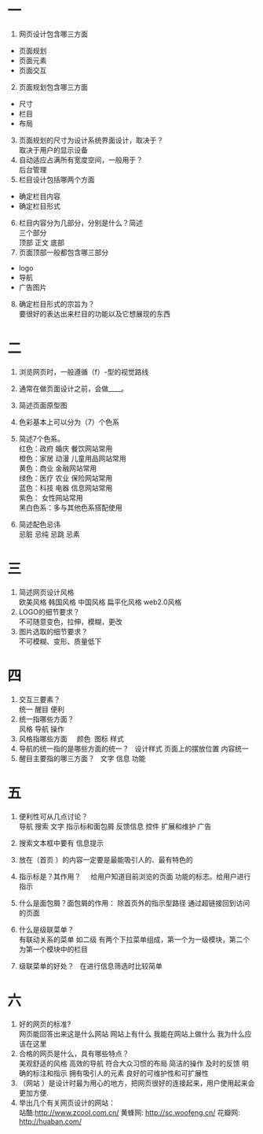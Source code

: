 # 一

1. 网页设计包含哪三方面  
* 页面规划 
* 页面元素 
* 页面交互
2. 页面规划包含哪三方面  
* 尺寸 
* 栏目 
* 布局
3. 页面规划的尺寸为设计系统界面设计，取决于？  
取决于用户的显示设备
4. 自动适应占满所有宽度空间，一般用于？  
后台管理
5. 栏目设计包括哪两个方面         
* 确定栏目内容   
* 确定栏目形式
6. 栏目内容分为几部分，分别是什么？简述  
三个部分    
顶部 正文 底部
7. 页面顶部一般都包含哪三部分  
* logo 
* 导航 
* 广告图片

8. 确定栏目形式的宗旨为？  
要很好的表达出来栏目的功能以及它想展现的东西
# 二
1. 浏览网页时，一般遵循（f）-型的视觉路线  
2. 通常在做页面设计之前，会做____。  
3. 简述页面原型图  

4. 色彩基本上可以分为（7）个色系
5. 简述7个色系。  
红色：政府 婚庆 餐饮网站常用   
橙色：家居 动漫 儿童用品网站常用  
黄色：商业 金融网站常用  
绿色：医疗 农业 保险网站常用  
蓝色：科技 电器 信息网站常用  
紫色： 女性网站常用  
黑白色系：多与其他色系搭配使用
6. 简述配色忌讳  
忌脏 忌纯 忌跳 忌素
# 三

1. 简述网页设计风格  
欧美风格 韩国风格 中国风格 扁平化风格 web2.0风格
2. LOGO的细节要求？  
不可随意变色，拉伸，模糊，更改
3. 图片选取的细节要求？  
不可模糊、变形、质量低下
# 四

1. 交互三要素？  
统一 醒目 便利
2. 统一指哪些方面？  
风格 导航 操作
3. 风格指哪些方面    
颜色  图标 样式
4. 导航的统一指的是哪些方面的统一？   
设计样式 页面上的摆放位置 内容统一
5. 醒目主要指的哪三方面？  
文字 信息 功能
# 五
1. 便利性可从几点讨论？  
导航 搜索 文字 指示标和面包屑 反馈信息 控件 扩展和维护 广告
2. 搜索文本框中要有 信息提示
3. 放在（首页 ）的内容一定要是最能吸引人的、最有特色的
4. 指示标是？其作用？    
给用户知道目前浏览的页面 功能的标志。给用户进行指示
5. 什么是面包屑？面包屑的作用： 除首页外的指示型路径 通过超链接回到访问的页面  

6. 什么是级联菜单？  
有联动关系的菜单 如二级 有两个下拉菜单组成，第一个为一级模块，第二个为第一个模块中的栏目
7. 级联菜单的好处？  
在进行信息筛选时比较简单

# 六

1. 好的网页的标准?  
网页能回答出来这是什么网站 网站上有什么 我能在网站上做什么 我为什么应该在这里
2. 合格的网页是什么，具有哪些特点？  
美观舒适的风格 高效的导航 符合大众习惯的布局 简洁的操作 及时的反馈 明确的标注和指示 拥有吸引人的元素 良好的可维护性和可扩展性
3. （网站 ）是设计时最为用心的地方，把网页很好的连接起来，用户使用起来会更加方便.
4. 举出几个有关网页设计的网站：  
 站酷:http://www.zcool.com.cn/ 黄蜂网: http://sc.woofeng.cn/ 花瓣网: http://huaban.com/

